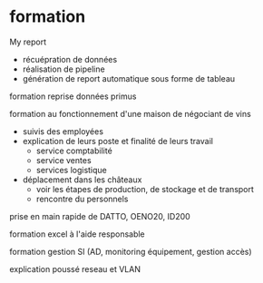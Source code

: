 # formation
My report 
- récuépration de données
- réalisation de pipeline 
- génération de report automatique sous forme de tableau


formation reprise données primus 

formation au fonctionnement d'une maison de négociant de vins
- suivis des employées 
- explication de leurs poste et finalité de leurs travail
  - service comptabilité 
  - service ventes
  - services logistique
- déplacement dans les châteaux
  - voir les étapes de production, de stockage et de transport 
  - rencontre du personnels

prise en main rapide de DATTO, OENO20, ID200

formation excel à l'aide responsable 

formation gestion SI (AD, monitoring équipement, gestion accès)

explication poussé reseau et VLAN


